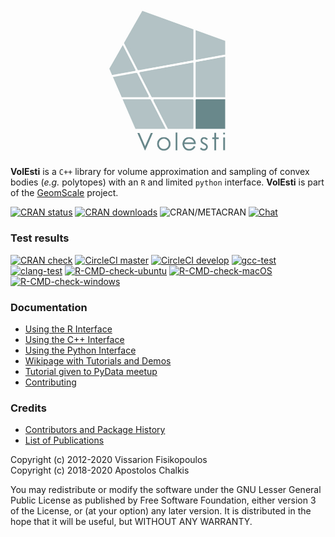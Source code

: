 <p align="center">
  <img width=200 src="doc/logo/volesti_logo.jpg">
</p>

**VolEsti** is a `C++` library for volume approximation and sampling of convex bodies (*e.g.* polytopes) with an `R` and limited `python` interface. **VolEsti** is part of the [GeomScale](https://geomscale.github.io) project.

[![CRAN status](https://www.r-pkg.org/badges/version/volesti)](https://cran.r-project.org/package=volesti)
[![CRAN downloads](https://cranlogs.r-pkg.org/badges/volesti)](https://cran.r-project.org/package=volesti)
![CRAN/METACRAN](https://img.shields.io/cran/l/volesti)
[![Chat](https://badges.gitter.im/boostorg/geometry.png)](https://gitter.im/GeomScale/community?utm_source=share-link&utm_medium=link&utm_campaign=share-link)

### Test results

[![CRAN check](https://cranchecks.info/badges/worst/volesti)](https://cran.r-project.org/web/checks/check_results_volesti.html)
[![CircleCI master](https://circleci.com/gh/GeomScale/volume_approximation/tree/master.svg?style=shield)](https://circleci.com/gh/GeomScale/volume_approximation/tree/master)
[![CircleCI develop](https://circleci.com/gh/GeomScale/volume_approximation/tree/develop.svg?style=shield)](https://circleci.com/gh/GeomScale/volume_approximation/tree/develop)
[![gcc-test](https://github.com/GeomScale/volume_approximation/workflows/gcc-test/badge.svg)](https://github.com/GeomScale/volume_approximation/actions?query=workflow%3Agcc-test)
[![clang-test](https://github.com/GeomScale/volume_approximation/workflows/clang-test/badge.svg)](https://github.com/GeomScale/volume_approximation/actions?query=workflow%3Aclang-test)
[![R-CMD-check-ubuntu](https://github.com/GeomScale/volume_approximation/workflows/R-CMD-check-ubuntu/badge.svg)](https://github.com/GeomScale/volume_approximation/actions?query=workflow%3AR-CMD-check-ubuntu)
[![R-CMD-check-macOS](https://github.com/GeomScale/volume_approximation/workflows/R-CMD-check-macOS/badge.svg)](https://github.com/GeomScale/volume_approximation/actions?query=workflow%3AR-CMD-check-macOS)
[![R-CMD-check-windows](https://github.com/GeomScale/volume_approximation/workflows/R-CMD-check-windows/badge.svg)](https://github.com/GeomScale/volume_approximation/actions?query=workflow%3AR-CMD-check-windows)

###  Documentation

* [Using the R Interface](doc/r_interface.md)
* [Using the C++ Interface](doc/cpp_interface.md)
* [Using the Python Interface](volestipy/README.md)
* [Wikipage with Tutorials and Demos](https://github.com/GeomScale/volume_approximation/wiki)
* [Tutorial given to PyData meetup](https://vissarion.github.io/tutorials/volesti_tutorial_pydata.html)
* [Contributing](CONTRIBUTING.md)

### Credits

* [Contributors and Package History](doc/credits.md)
* [List of Publications](doc/publications.md)

Copyright (c) 2012-2020 Vissarion Fisikopoulos  
Copyright (c) 2018-2020 Apostolos Chalkis  

You may redistribute or modify the software under the GNU Lesser General Public License as published by Free Software Foundation, either version 3 of the License, or (at your option) any later version. It is distributed in the hope that it will be useful, but WITHOUT ANY WARRANTY.  
